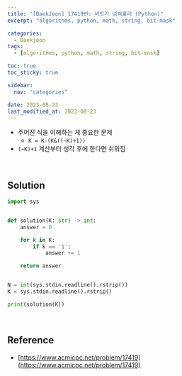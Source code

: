 ```yaml
---
title: "[BaekJoon] 17419번: 비트가 넘쳐흘러 (Python)"
excerpt: "algorithms, python, math, string, bit-mask"

categories:
  - Baekjoon
tags:
  - [algorithms, python, math, string, bit-mask]

toc: true
toc_sticky: true

sidebar:
  nav: "categories"

date: 2023-08-23
last_modified_at: 2023-08-23
---
```


- 주어진 식을 이해하는 게 중요한 문제
    - `K = K-(K&((~K)+1))`
- `(~K)+1` 계산부터 생각 후에 한다면 쉬워짐

<br>

## Solution

```python
import sys


def solution(K: str) -> int:
    answer = 0

    for k in K:
        if k == '1':
            answer += 1

    return answer


N = int(sys.stdin.readline().rstrip())
K = sys.stdin.readline().rstrip()

print(solution(K))
```

<br>

## Reference

- [https://www.acmicpc.net/problem/17419](https://www.acmicpc.net/problem/17419)
